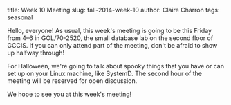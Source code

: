 title: Week 10 Meeting
slug: fall-2014-week-10
author: Claire Charron
tags: seasonal

Hello, everyone! As usual, this week's meeting is going to be this Friday from 4–6 in GOL/70-2520, the small database lab on the second floor of GCCIS. If you can only attend part of the meeting, don't be afraid to show up halfway through!

For Halloween, we're going to talk about spooky things that you have or can set up on your Linux machine, like SystemD. The second hour of the meeting will be reserved for open discussion.

We hope to see you at this week's meeting!

